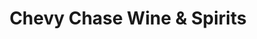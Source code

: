 ---
title: "Chevy Chase Wine & Spirits"
url: /washington/chevy-chase-wine-and-spirits/
shop: alcohol
---